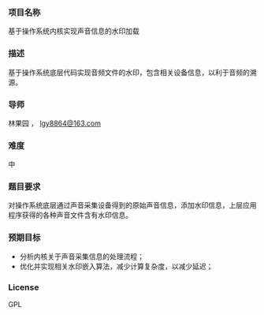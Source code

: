 ### 项目名称
基于操作系统内核实现声音信息的水印加载

### 描述
基于操作系统底层代码实现音频文件的水印，包含相关设备信息，以利于音频的溯源。

### 导师
林果园 ， lgy8864@163.com

### 难度
中

### 题目要求
对操作系统底层通过声音采集设备得到的原始声音信息，添加水印信息，上层应用程序获得的各种声音文件含有水印信息。

### 预期目标
- 分析内核关于声音采集信息的处理流程；
- 优化并实现相关水印嵌入算法，减少计算复杂度，以减少延迟；

### License
GPL

